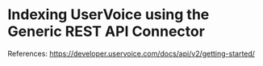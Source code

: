 # Indexing UserVoice using the Generic REST API Connector


References:
https://developer.uservoice.com/docs/api/v2/getting-started/